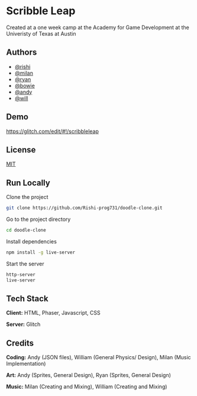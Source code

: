 
# Scribble Leap

Created at a one week camp at the Academy for Game Development at the Univeristy of Texas at Austin 



## Authors

- [@rishi](https://github.com/Rishi-prog731)
- [@milan](https://github.com/milanvlds259)
- [@ryan](https://github.com/ryanbenes88)
- [@bowie](https://github.com/ProBassoonist)
- [@andy](https://github.com/axdyv)
- [@will](https://github.com/Squeakerman)
## Demo

https://glitch.com/edit/#!/scribbleleap



## License

[MIT](https://choosealicense.com/licenses/mit/)


## Run Locally

Clone the project

```bash
git clone https://github.com/Rishi-prog731/doodle-clone.git
```

Go to the project directory

```bash
cd doodle-clone
```

Install dependencies

```bash
npm install -g live-server
```

Start the server

```bash
http-server
live-server
```


## Tech Stack

**Client:** HTML, Phaser, Javascript, CSS

**Server:** Glitch

## Credits

**Coding:** Andy (JSON files), William (General Physics/ Design), Milan (Music Implementation) 

**Art:** Andy (Sprites, General Design), Ryan (Sprites, General Design)

**Music:** Milan (Creating and Mixing), William (Creating and Mixing)
